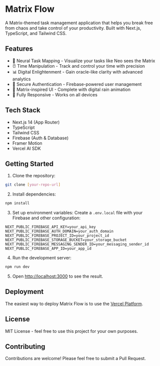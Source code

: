 # Matrix Flow

A Matrix-themed task management application that helps you break free from chaos and take control of your productivity. Built with Next.js, TypeScript, and Tailwind CSS.

## Features

- 🎯 Neural Task Mapping - Visualize your tasks like Neo sees the Matrix
- ⏰ Time Manipulation - Track and control your time with precision
- 📊 Digital Enlightenment - Gain oracle-like clarity with advanced analytics
- 🔐 Secure Authentication - Firebase-powered user management
- 🎨 Matrix-inspired UI - Complete with digital rain animation
- 📱 Fully Responsive - Works on all devices

## Tech Stack

- Next.js 14 (App Router)
- TypeScript
- Tailwind CSS
- Firebase (Auth & Database)
- Framer Motion
- Vercel AI SDK

## Getting Started

1. Clone the repository:
```bash
git clone [your-repo-url]
```

2. Install dependencies:
```bash
npm install
```

3. Set up environment variables:
Create a `.env.local` file with your Firebase and other configuration:
```env
NEXT_PUBLIC_FIREBASE_API_KEY=your_api_key
NEXT_PUBLIC_FIREBASE_AUTH_DOMAIN=your_auth_domain
NEXT_PUBLIC_FIREBASE_PROJECT_ID=your_project_id
NEXT_PUBLIC_FIREBASE_STORAGE_BUCKET=your_storage_bucket
NEXT_PUBLIC_FIREBASE_MESSAGING_SENDER_ID=your_messaging_sender_id
NEXT_PUBLIC_FIREBASE_APP_ID=your_app_id
```

4. Run the development server:
```bash
npm run dev
```

5. Open [http://localhost:3000](http://localhost:3000) to see the result.

## Deployment

The easiest way to deploy Matrix Flow is to use the [Vercel Platform](https://vercel.com/new).

## License

MIT License - feel free to use this project for your own purposes.

## Contributing

Contributions are welcome! Please feel free to submit a Pull Request.